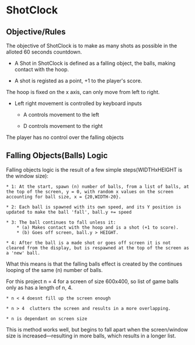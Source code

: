 # ShotClock


## Objective/Rules

The objective of ShotClock is to make as many shots as possible in the alloted 60 seconds countdown. 

* A Shot in ShotClock is defined as a falling object, the balls, making contact with the hoop.
    
* A shot is registed as a point, +1 to the player's score. 

The hoop is fixed on the x axis, can only move from left to right.

* Left right movement is controlled by keyboard inputs
    
    * A controls movement to the left
        
    * D controls movement to the right

The player has no control over the falling objects

## Falling Objects(Balls) Logic

Falling objects logic is the result of a few simple steps(WIDTHxHEIGHT is the window size):

    * 1: At the start, spawn (n) number of balls, from a list of balls, at the top of the screen, y = 0, with random x values on the screen accounting for ball size, x = {20,WIDTH-20}.

    * 2: Each ball is spawned with its own speed, and its Y position is updated to make the ball 'fall', ball.y += speed

    * 3: The ball continues to fall unless it:
        * (a) Makes contact with the hoop and is a shot (+1 to score).
        * (b) Goes off screen, ball.y > HEIGHT.

    * 4: After the ball is a made shot or goes off screen it is not cleared from the display, but is respawned at the top of the screen as a 'new' ball.
    
What this means is that the falling balls effect is created by the continues looping of the same (n) number of balls.

For this project n = 4 for a screen of size 600x400, so list of game balls only as has a length of n, 4.

    * n < 4 doesnt fill up the screen enough 
    
    * n > 4  clutters the screen and results in a more overlapping.
    
    * n is dependant on screen size

This is method works well, but begins to fall apart when the screen/window size is increased—resulting in more balls, which results in a longer list. 

